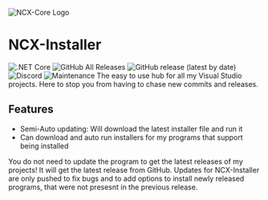 ![NCX-Core Logo](https://ninjacheetah-gaming.site/WindowsIconNCXInstaller.png)
# NCX-Installer
![.NET Core](https://github.com/NinjaCheetah/NCX-Installer/workflows/.NET%20Core/badge.svg?branch=master)
![GitHub All Releases](https://img.shields.io/github/downloads/NinjaCheetah/NCX-Installer/total?color=Aqua&label=Downloads)
![GitHub release (latest by date)](https://img.shields.io/github/v/release/NinjaCheetah/NCX-Installer?label=Latest%20Release)
![Discord](https://img.shields.io/discord/714479281312366592?label=Discord)
![Maintenance](https://img.shields.io/maintenance/yes/2020?label=Maintained)
The easy to use hub for all my Visual Studio projects. Here to stop you from having to chase new commits and releases.
## Features
- Semi-Auto updating: Will download the latest installer file and run it
- Can download and auto run installers for my programs that support being installed

You do not need to update the program to get the latest releases of my projects! It will get the latest release from GitHub. Updates for NCX-Installer are only pushed to fix bugs and to add options to install newly released programs, that were not presesnt in the previous release.
